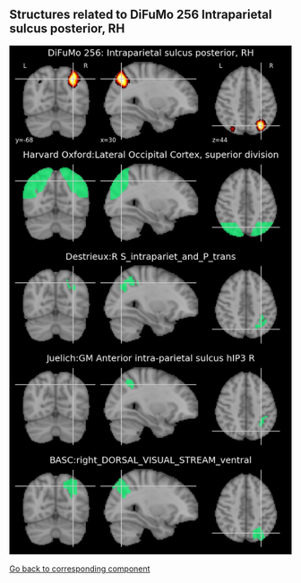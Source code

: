 


## Structures related to DiFuMo 256 Intraparietal sulcus posterior, RH

![124](124.jpg "Structures related to DiFuMo 256 Intraparietal sulcus posterior, RH")

[Go back to corresponding component](https://parietal-inria.github.io/DiFuMo/256/html/124.html)